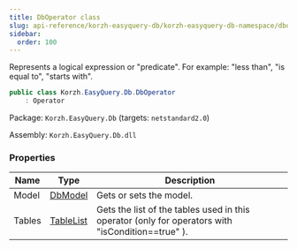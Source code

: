 ```yaml
---
title: DbOperator class
slug: api-reference/korzh-easyquery-db/korzh-easyquery-db-namespace/dboperator-class
sidebar:
  order: 100
---
```


Represents a logical expression or "predicate". For example: "less than", "is equal to", "starts with".
```csharp
public class Korzh.EasyQuery.Db.DbOperator
    : Operator

```
Package: `Korzh.EasyQuery.Db` (targets: `netstandard2.0`)

Assembly: `Korzh.EasyQuery.Db.dll`

### Properties

| Name | Type | Description | 
| --- | --- | --- | 
| Model | [DbModel](/easyquery/docs/api-reference/korzh-easyquery-db/korzh-easyquery-db-namespace/dbmodel-class) | Gets or sets the model. | 
| Tables | [TableList](/easyquery/docs/api-reference/korzh-easyquery-db/korzh-easyquery-db-namespace/tablelist-class) | Gets the list of the tables used in this operator (only for operators with "isCondition==true" ). |
